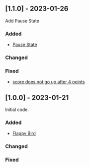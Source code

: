 ## [1.1.0] - 2023-01-26

Add Pause State

### Added 
- [Pause State](https://github.com/DefFoxPy/VideoGameProgrammingAssignments/commit/5b7370dae5f3b86c1e411ffafd8f44e7565cdb05) 

### Changed
 
### Fixed
 - [score does not go up after 4 points](https://github.com/DefFoxPy/VideoGameProgrammingAssignments/commit/caa3ee3b1fb9c8b39b4e2bfe781864596dacadad)

## [1.0.0] - 2023-01-21

Initial code.

### Added
- [Flappy Bird](https://github.com/DefFoxPy/curso-video-juegos/commit/21b32132805bdcef6ccfe251e390a21b268d260e) 

### Changed
 
### Fixed